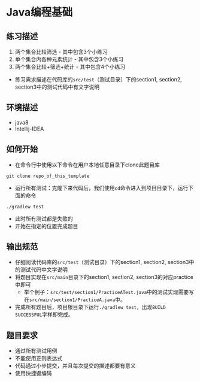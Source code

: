 # Java编程基础

## 练习描述
1. 两个集合比较筛选 - 其中包含3个小练习
2. 单个集合内各种元素统计 - 其中包含3个小练习
3. 两个集合比较+筛选+统计 - 其中包含4个小练习

- 练习需求描述在代码库的`src/test`（测试目录）下的section1, section2, section3中的测试代码中有文字说明

## 环境描述 
- java8
- Intellij-IDEA

## 如何开始
- 在命令行中使用以下命令在用户本地任意目录下clone此题目库
```
git clone repo_of_this_template
```
- 运行所有测试：克隆下来代码后，我们使用`cd`命令进入到项目目录下，运行下面的命令
```
./gradlew test
```
- 此时所有测试都是失败的
- 开始在指定的位置完成题目

## 输出规范
- 仔细阅读代码库的`src/test`（测试目录）下的section1, section2, section3中的测试代码中文字说明
- 将题目实现在`src/main`目录下的section1, section2, section3的对应practice中即可
  - 举个例子：`src/test/section1/PracticeATest.java`中的测试实现需要写在`src/main/section1/PracticeA.java`中。
- 完成所有题目后，项目根目录下运行`./gradlew test`，出现`BUILD SUCCESSFUL`字样即完成。
    
## 题目要求
- 通过所有测试用例
- 不能使用正则表达式
- 代码通过小步提交，并且每次提交的描述都要有意义
- 使用快捷键编码


